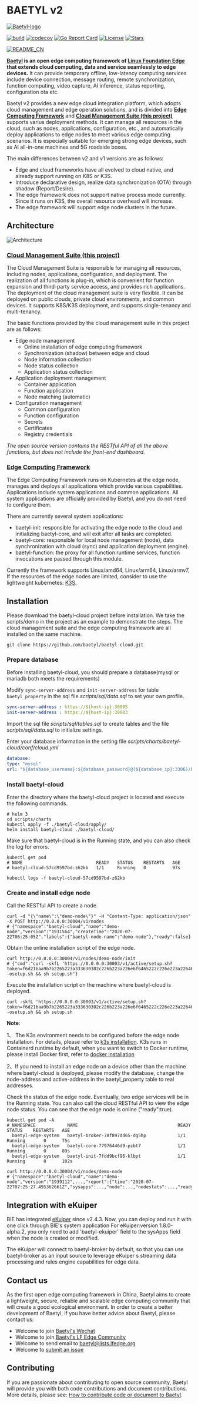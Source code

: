 # BAETYL v2

[![Baetyl-logo](./docs/logo_with_name.png)](https://baetyl.io)

[![build](https://github.com/baetyl/baetyl-cloud/workflows/build/badge.svg)](https://github.com/baetyl/baetyl-cloud/actions?query=workflow%3Abuild)
[![codecov](https://codecov.io/gh/baetyl/baetyl-cloud/branch/master/graph/badge.svg)](https://codecov.io/gh/baetyl/baetyl-cloud)
[![Go Report Card](https://goreportcard.com/badge/github.com/baetyl/baetyl-cloud)](https://goreportcard.com/report/github.com/baetyl/baetyl-cloud) 
[![License](https://img.shields.io/github/license/baetyl/baetyl-cloud?color=blue)](LICENSE) 
[![Stars](https://img.shields.io/github/stars/baetyl/baetyl-cloud?style=social)](Stars)

[![README_CN](https://img.shields.io/badge/README-%E4%B8%AD%E6%96%87-brightgreen)](./README_CN.md) 

**[Baetyl](https://baetyl.io) is an open edge computing framework of
[Linux Foundation Edge](https://www.lfedge.org) that extends cloud computing,
data and service seamlessly to edge devices.** It can provide temporary offline, low-latency computing services include device connection, message routing, remote synchronization, function computing, video capture, AI inference, status reporting, configuration ota etc.

Baetyl v2 provides a new edge cloud integration platform, which adopts cloud management and edge operation solutions, and is divided into [**Edge Computing Framework**](https://github.com/baetyl/baetyl) and [**Cloud Management Suite (this project)**](https://github.com/baetyl/baetyl-cloud) supports varius deployment methods. It can manage all resources in the cloud, such as nodes, applications, configuration, etc., and automatically deploy applications to edge nodes to meet various edge computing scenarios. It is especially suitable for emerging strong edge devices, such as AI all-in-one machines and 5G roadside boxes.

The main differences between v2 and v1 versions are as follows:
* Edge and cloud frameworks have all evolved to cloud native, and already support running on K8S or K3S.
* Introduce declarative design, realize data synchronization (OTA) through shadow (Report/Desire).
* The edge framework does not support native process mode currently. Since it runs on K3S, the overall resource overhead will increase.
* The edge framework will support edge node clusters in the future.

## Architecture

![Architecture](./docs/baetyl-arch-v2.svg)

### [Cloud Management Suite (this project)](./README.md) 

The Cloud Management Suite is responsible for managing all resources, including nodes, applications, configuration, and deployment. The realization of all functions is plug-in, which is convenient for function expansion and third-party service access, and provides rich applications. The deployment of the cloud management suite is very flexible. It can be deployed on public clouds, private cloud environments, and common devices. It supports K8S/K3S deployment, and supports single-tenancy and multi-tenancy.

The basic functions provided by the cloud management suite in this project are as follows:
* Edge node management
     * Online installation of edge computing framework
     * Synchronization (shadow) between edge and cloud
     * Node information collection
     * Node status collection
     * Application status collection
* Application deployment management
     * Container application
     * Function application
     * Node matching (automatic)
* Configuration management
     * Common configuration
     * Function configuration
     * Secrets
     * Certificates
     * Registry credentials

_The open source version contains the RESTful API of all the above functions, but does not include the front-end dashboard._

### [Edge Computing Framework](https://github.com/baetyl/baetyl)

The Edge Computing Framework runs on Kubernetes at the edge node,
manages and deploys all applications which provide various capabilities.
Applications include system applications and common applications.
All system applications are officially provided by Baetyl,
and you do not need to configure them.

There are currently several system applications:
* baetyl-init: responsible for activating the edge node to the cloud
and initializing baetyl-core, and will exit after all tasks are completed.
* baetyl-core: responsible for local node management (node),
data synchronization with cloud (sync) and application deployment (engine).
* baetyl-function: the proxy for all function runtime services,
function invocations are passed through this module.

Currently the framework supports Linux/amd64, Linux/arm64, Linux/armv7,
If the resources of the edge nodes are limited,
consider to use the lightweight kubernetes: [K3S](https://k3s.io/).

## Installation

Please download the baetyl-cloud project before installation. We take the scripts/demo in the project as an example to demonstrate the steps. The cloud management suite and the edge computing framework are all installed on the same machine.

```shell
git clone https://github.com/baetyl/baetyl-cloud.git
```

### Prepare database

Before installing baetyl-cloud, you should prepare a database(mysql or mariadb both meets the requirements)

Modify `sync-server-address` and `init-server-address` for table `baetyl_property` in the sql file *scripts/sql/data.sql* to set your own profile.

```yaml
sync-server-address : https://${host-ip}:30005
init-server-address : https://${host-ip}:30003
```

Import the sql file *scripts/sql/tables.sql* to create tables and the file *scripts/sql/data.sql* to initialize settings.

Enter your database information in the setting file *scripts/charts/baetyl-cloud/conf/cloud.yml*

```yaml
database:
type: "mysql"
url: "${database_username}:${database_password}@(${database_ip}:3306)/baetyl_cloud?charset=utf8&parseTime=true"
```

### Install baetyl-cloud

Enter the directory where the baetyl-cloud project is located and execute the following commands.

```shell
# helm 3
cd scripts/charts
kubectl apply -f ./baetyl-cloud/apply/
helm install baetyl-cloud ./baetyl-cloud/
```
Make sure that baetyl-cloud is in the Running state, and you can also check the log for errors.

```shell
kubectl get pod
# NAME                            READY   STATUS    RESTARTS   AGE
# baetyl-cloud-57cd9597bd-z62kb   1/1     Running   0          97s

kubectl logs -f baetyl-cloud-57cd9597bd-z62kb
```

### Create and install edge node

Call the RESTful API to create a node.

```shell
curl -d "{\"name\":\"demo-node\"}" -H "Content-Type: application/json" -X POST http://0.0.0.0:30004/v1/nodes
# {"namespace":"baetyl-cloud","name":"demo-node","version":"1931564","createTime":"2020-07-22T06:25:05Z","labels":{"baetyl-node-name":"demo-node"},"ready":false}
```

Obtain the online installation script of the edge node.

```shell
curl http://0.0.0.0:30004/v1/nodes/demo-node/init
# {"cmd":"curl -skfL 'https://0.0.0.0:30003/v1/active/setup.sh?token=f6d21baa9b7b2265223a333630302c226b223a226e6f6465222c226e223a2264656d6f2d6e6f6465222c226e73223a2262616574796c2d636c6f7564222c227473223a313539353430323132367d' -osetup.sh && sh setup.sh"}
```

Execute the installation script on the machine where baetyl-cloud is deployed.

```shell
curl -skfL 'https://0.0.0.0:30003/v1/active/setup.sh?token=f6d21baa9b7b2265223a333630302c226b223a226e6f6465222c226e223a2264656d6f2d6e6f6465222c226e73223a2262616574796c2d636c6f7564222c227473223a313539353430323132367d' -osetup.sh && sh setup.sh
```

**Note**:

1、 The K3s environment needs to be configured before the edge node installation. For details, please refer to [k3s installation](https://docs.rancher.cn/docs/k3s/installation/install-options/_index/). K3s runs in Containerd runtime  by default, when you want to switch to Docker runtime, please install Docker first, refer to [docker installation](http://get.daocloud.io/#install-docker)

2、If you need to install an edge node on a device other than the machine where baetyl-cloud is deployed, please modify the database, change the node-address and active-address in the baetyl_property table to real addresses.

Check the status of the edge node. Eventually, two edge services will be in the Running state. You can also call the cloud RESTful API to view the edge node status. You can see that the edge node is online ("ready":true).

```shell
kubectl get pod -A
# NAMESPACE            NAME                                      READY   STATUS    RESTARTS   AGE
  baetyl-edge-system   baetyl-broker-78f897dd65-dg5hp            1/1     Running       0      75s
  baetyl-edge-system   baetyl-core-77976446d9-pzbt7              1/1     Running       0      89s
  baetyl-edge-system   baetyl-init-7fdd9bcf96-klbpt              1/1     Running       0      102s

curl http://0.0.0.0:30004/v1/nodes/demo-node
# {"namespace":"baetyl-cloud","name":"demo-node","version":"1939112",...,"report":{"time":"2020-07-22T07:25:27.495362661Z","sysapps":...,"node":...,"nodestats":...,"ready":true}
```

## Integration with eKuiper

BIE has integrated [eKuiper](https://github.com/lf-edge/ekuiper) since v2.4.3. Now, you can deploy and run it with one click through BIE's system application
For eKuiper:version 1.8.0-alpha.2, you only need to add 'baetyl-ekuiper' field to the sysApps field when the node is created or modified.

The eKuiper will connect to baetyl-broker by default, so that you can use baetyl-broker as an input source to leverage eKuiper
s streaming data processing and rules engine capabilities for edge data.

## Contact us

As the first open edge computing framework in China,
Baetyl aims to create a lightweight, secure,
reliable and scalable edge computing community
that will create a good ecological environment.
In order to create a better development of Baetyl,
if you have better advice about Baetyl, please contact us:

- Welcome to join [Baetyl's Wechat](https://baetyl.bj.bcebos.com/Wechat/Wechat-Baetyl.png)
- Welcome to join [Baetyl's LF Edge Community](https://lists.lfedge.org/g/baetyl/topics)
- Welcome to send email to <baetyl@lists.lfedge.org>
- Welcome to [submit an issue](https://github.com/baetyl/baetyl/issues)

## Contributing

If you are passionate about contributing to open source community,
Baetyl will provide you with both code contributions and document contributions.
More details, please see: [How to contribute code or document to Baetyl](./docs/contributing.md).
